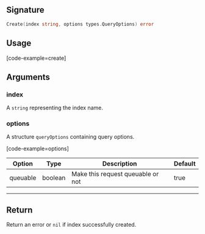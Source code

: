 ## Signature

``` go
Create(index string, options types.QueryOptions) error
```

## Usage

[code-example=create]

## Arguments

### index

A `string` representing the index name.

### options

A structure `queryOptions` containing query options.

[code-example=options]

| Option   | Type    | Description                       | Default |
| -------- | ------- | --------------------------------- | ------- |
| queuable | boolean | Make this request queuable or not | true    |

---

## Return

Return an error or `nil` if index successfully created.